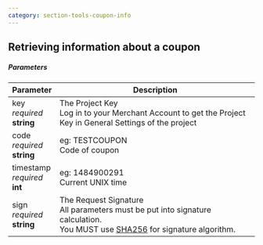 ```yaml
---
category: section-tools-coupon-info
---
```

## Retrieving information about a coupon

##### Parameters

|Parameter|Description|
|---|---|
|key<br>*required*<br>**string**|The Project Key <br>Log in to your Merchant Account to get the Project Key in General Settings of the project|
|code<br>*required*<br>**string**|eg: TESTCOUPON<br>Code of coupon|
|timestamp<br>*required*<br>**int**|eg: 1484900291<br>Current UNIX time|
|sign<br>*required*<br>**string**|The Request Signature<br>All parameters must be put into signature calculation.<br>You MUST use [SHA256](/signature-calculation) for signature algorithm.|